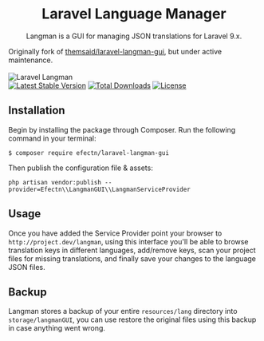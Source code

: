 <h1 align="center">Laravel Language Manager</h1>

<p align="center">
Langman is a GUI for managing JSON translations for Laravel 9.x. 

Originally fork of [themsaid/laravel-langman-gui](https://github.com/themsaid/laravel-langman-gui), but under active maintenance.
<br>
<br>
<img src="https://s14.postimg.org/j99tukfch/Screen_Shot_2017-05-02_at_9.56.49_AM.png" alt="Laravel Langman">
<br>
<a href="https://packagist.org/packages/efectn/laravel-langman-gui"><img src="https://poser.pugx.org/efectn/laravel-langman-gui/v/stable.svg" alt="Latest Stable Version"></a>
<a href="https://packagist.org/packages/efectn/laravel-langman-gui"><img src="https://poser.pugx.org/efectn/laravel-langman-gui/d/total.svg" alt="Total Downloads"></a>
<a href="https://packagist.org/packages/efectn/laravel-langman-gui"><img src="https://poser.pugx.org/efectn/laravel-langman-gui/license.svg" alt="License"></a>
</p>

## Installation

Begin by installing the package through Composer. Run the following command in your terminal:

```
$ composer require efectn/laravel-langman-gui
```

Then publish the configuration file & assets:

```
php artisan vendor:publish --provider=Efectn\\LangmanGUI\\LangmanServiceProvider
```

## Usage

Once you have added the Service Provider point your browser to `http://project.dev/langman`, using this interface you'll be able to
browse translation keys in different languages, add/remove keys, scan your project files for missing translations, and finally save
your changes to the language JSON files.

## Backup

Langman stores a backup of your entire `resources/lang` directory into `storage/langmanGUI`, you can use restore the original files
using this backup in case anything went wrong.